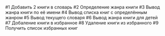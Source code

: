 #1 Добавить 2 книги в словарь
#2 Определение жанра книги
#3 Вывод жанра книги по её имени
#4 Вывод списка книг с определённым жанром
#5 Вывод текущего словаря
#6 Вывод жанра книги для детей
#7 Добаление книги в избранное
#8 Удаление книги из избранного
#9 Получить список избранных книг